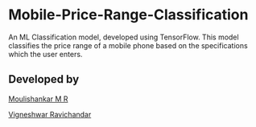 # Mobile-Price-Range-Classification

An ML Classification model, developed using TensorFlow. This model classifies the price range of a mobile phone based on the specifications which the user enters.

## Developed by

[Moulishankar M R](https://github.com/Moulishankar10)

[Vigneshwar Ravichandar](https://github.com/ToastCoder)
